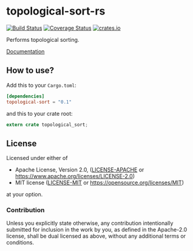 # topological-sort-rs

[![Build Status](https://travis-ci.org/gifnksm/topological-sort-rs.svg)](https://travis-ci.org/gifnksm/topological-sort-rs)
[![Coverage Status](https://coveralls.io/repos/gifnksm/topological-sort-rs/badge.svg?branch=master&service=github)](https://coveralls.io/github/gifnksm/topological-sort-rs?branch=master)
[![crates.io](https://img.shields.io/crates/v/topological-sort.svg)](https://crates.io/crates/topological-sort)

Performs topological sorting.

[Documentation](https://docs.rs/topological-sort)

## How to use?

Add this to your `Cargo.toml`:

```toml
[dependencies]
topological-sort = "0.1"
```

and this to your crate root:

```rust
extern crate topological_sort;
```

## License

Licensed under either of

 * Apache License, Version 2.0, ([LICENSE-APACHE](LICENSE-APACHE) or https://www.apache.org/licenses/LICENSE-2.0)
 * MIT license ([LICENSE-MIT](LICENSE-MIT) or https://opensource.org/licenses/MIT)

at your option.

### Contribution

Unless you explicitly state otherwise, any contribution intentionally
submitted for inclusion in the work by you, as defined in the Apache-2.0
license, shall be dual licensed as above, without any additional terms or
conditions.
